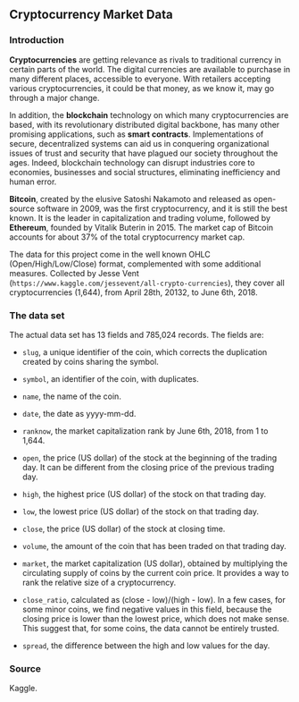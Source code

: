 ## Cryptocurrency Market Data

### Introduction

**Cryptocurrencies** are getting relevance as rivals to traditional currency in certain parts of the world. The digital currencies are available to purchase in many different places, accessible to everyone. With retailers accepting various cryptocurrencies, it could be that money, as we know it, may go through a major change.

In addition, the **blockchain** technology on which many cryptocurrencies are based, with its revolutionary distributed digital backbone, has many other promising applications, such as **smart contracts**. Implementations of secure, decentralized systems can aid us in conquering organizational issues of trust and security that have plagued our society throughout the ages. Indeed, blockchain technology can disrupt industries core to economies, businesses and social structures, eliminating inefficiency and human error.

**Bitcoin**, created by the elusive Satoshi Nakamoto and released as open-source software in 2009, was the first cryptocurrency, and it is still the best known. It is the leader in capitalization and trading volume, followed by **Ethereum**, founded by Vitalik Buterin in 2015. The market cap of Bitcoin accounts for about 37% of the total cryptocurrency market cap.

The data for this project come in the well known OHLC (Open/High/Low/Close) format, complemented with some additional measures. Collected by Jesse Vent (`https://www.kaggle.com/jessevent/all-crypto-currencies`), they cover all cryptocurrencies (1,644), from April 28th, 20132, to June 6th, 2018.

### The data set

The actual data set has 13 fields and 785,024 records. The fields are:

* `slug`, a unique identifier of the coin, which corrects the duplication created by coins sharing the symbol.

* `symbol`, an identifier of the coin, with duplicates.

* `name`, the name of the coin.

* `date`, the date as yyyy-mm-dd.

* `ranknow`, the market capitalization rank by June 6th, 2018, from 1 to 1,644.

* `open`, the price (US dollar) of the stock at the beginning of the trading day. It can be different from the closing price of the previous trading day.

* `high`, the highest price (US dollar) of the stock on that trading day.

* `low`, the lowest price (US dollar) of the stock on that trading day.

* `close`, the price (US dollar) of the stock at closing time.

* `volume`, the amount of the coin that has been traded on that trading day.

* `market`, the market capitalization (US dollar), obtained by multiplying the circulating supply of coins by the current coin price. It provides a way to rank the relative size of a cryptocurrency.

* `close_ratio`, calculated as (close - low)/(high - low). In a few cases, for some minor coins, we find negative values in this field, because the closing price is lower than the lowest price, which does not make sense. This suggest that, for some coins, the data cannot be entirely trusted.

* `spread`, the difference between the high and low values for the day.

### Source

Kaggle.
